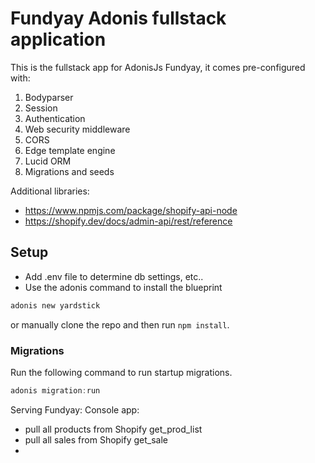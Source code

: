 # Fundyay Adonis fullstack application

This is the fullstack app for AdonisJs Fundyay, it comes pre-configured with:

1. Bodyparser
2. Session
3. Authentication
4. Web security middleware
5. CORS
6. Edge template engine
7. Lucid ORM
8. Migrations and seeds

Additional libraries:
- https://www.npmjs.com/package/shopify-api-node
- https://shopify.dev/docs/admin-api/rest/reference

## Setup
- Add .env file to determine db settings, etc..
- Use the adonis command to install the blueprint

```bash
adonis new yardstick
```

or manually clone the repo and then run `npm install`.


### Migrations

Run the following command to run startup migrations.

```js
adonis migration:run
```

Serving Fundyay:
Console app:
- pull all products from Shopify get_prod_list
- pull all sales from Shopify get_sale
- 
